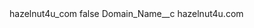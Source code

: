 <?xml version="1.0" encoding="UTF-8"?>
<CustomMetadata xmlns="http://soap.sforce.com/2006/04/metadata" xmlns:xsi="http://www.w3.org/2001/XMLSchema-instance" xmlns:xsd="http://www.w3.org/2001/XMLSchema">
    <label>hazelnut4u_com</label>
    <protected>false</protected>
    <values>
        <field>Domain_Name__c</field>
        <value xsi:type="xsd:string">hazelnut4u.com</value>
    </values>
</CustomMetadata>
